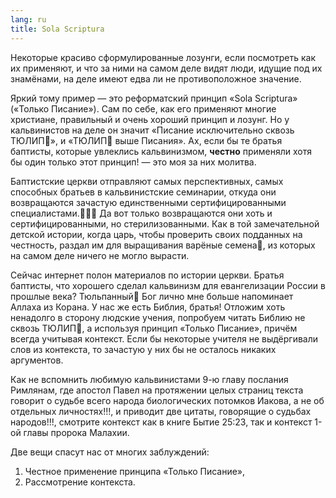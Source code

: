 ```yaml
---
lang: ru
title: Sola Scriptura
---
```


Некоторые красиво сформулированные лозунги, если посмотреть как их применяют, и что за ними на самом деле видят люди, идущие под их знамёнами, на деле имеют едва ли не противоположное значение.

Яркий тому пример — это реформатский принцип «Sola Scriptura» («Только Писание»). Сам по себе, как его применяют многие христиане, правильный и очень хороший принцип и лозунг. Но у кальвинистов на деле он значит «Писание исключительно сквозь ТЮЛИП🌷», и «ТЮЛИП🌷 выше Писания». Ах, если бы те братья баптисты, которые увлеклись кальвинизмом, **честно** применяли хотя бы один только этот принцип! — это моя за них молитва.

Баптистские церкви отправляют самых перспективных, самых способных братьев в кальвинистские семинарии, откуда они возвращаются зачастую единственными сертифицированными специалистами.🤦🏼‍♂ Да вот только возвращаются они хоть и сертифицированными, но стерилизованными. Как в той замечательной детской истории, когда царь, чтобы проверить своих подданных на честность, раздал им для выращивания варёные семена🥜, из которых на самом деле ничего не могло вырасти.

Сейчас интернет полон материалов по истории церкви. Братья баптисты, что хорошего сделал кальвинизм для евангелизации России в прошлые века? Тюльпанный🌷 Бог лично мне больше напоминает Аллаха из Корана. У нас же есть Библия, братья! Отложим хоть ненадолго в сторону людские учения, попробуем читать Библию не сквозь ТЮЛИП🌷, а используя принцип «Только Писание», причём всегда учитывая контекст. Если бы некоторые учителя не выдёргивали слов из контекста, то зачастую у них бы не осталось никаких аргументов.

Как не вспомнить любимую кальвинистами 9-ю главу послания Римлянам, где апостол Павел на протяжении целых страниц текста говорит о судьбе всего народа биологических потомков Иакова, а не об отдельных личностях!!!, и приводит две цитаты, говорящие о судьбах народов!!!, смотрите контекст как в книге Бытие 25:23, так и контекст 1-ой главы пророка Малахии.

Две вещи спасут нас от многих заблуждений:

1. Честное применение принципа «Только Писание»,
2. Рассмотрение контекста.

